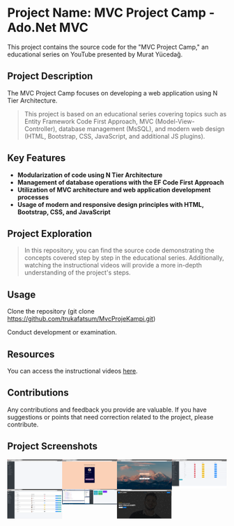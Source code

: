 # Project Name: MVC Project Camp - Ado.Net MVC
This project contains the source code for the "MVC Project Camp," an educational series on YouTube presented by Murat Yücedağ.


## Project Description
The MVC Project Camp focuses on developing a web application using N Tier Architecture.

>This project is based on an educational series covering topics such as Entity Framework Code First Approach, MVC (Model-View-Controller), database management (MsSQL), and modern web design (HTML, Bootstrap, CSS, JavaScript, and additional JS plugins).


## Key Features
* **Modularization of code using N Tier Architecture**
* **Management of database operations with the EF Code First Approach**
* **Utilization of MVC architecture and web application development processes**
* **Usage of modern and responsive design principles with HTML, Bootstrap, CSS, and JavaScript**


## Project Exploration
> In this repository, you can find the source code demonstrating the concepts covered step by step in the educational series. Additionally, watching the instructional videos will provide a more in-depth understanding of the project's steps.


## Usage
Clone the repository (git clone https://github.com/trukafatsum/MvcProjeKampi.git)

Conduct development or examination.


## Resources
You can access the instructional videos [here](https://www.youtube.com/playlist?list=PLKnjBHu2xXNNQJehhCg--CzQQMHXTsFAb).


## Contributions
Any contributions and feedback you provide are valuable. If you have suggestions or points that need correction related to the project, please contribute.


## Project Screenshots
<img src= "https://raw.githubusercontent.com/trukafatsum/MvcProjeKampi/master/sozlukEkrani.png" align=left width=25% />
<img src= "https://raw.githubusercontent.com/trukafatsum/MvcProjeKampi/master/adminGirisi.png" align=left width=25% />
<img src= "https://raw.githubusercontent.com/trukafatsum/MvcProjeKampi/master/yazarGirisi.png" align=left width=25% />
<img src= "https://raw.githubusercontent.com/trukafatsum/MvcProjeKampi/master/adminPaneli.png" align=left width=25% />
<img src= "https://raw.githubusercontent.com/trukafatsum/MvcProjeKampi/master/yazarPaneli.png" align=left width=25% />
<img src= "https://raw.githubusercontent.com/trukafatsum/MvcProjeKampi/master/Istatistik.png" align=left width=25% />
<img src= "https://raw.githubusercontent.com/trukafatsum/MvcProjeKampi/master/Vitrin.png" align=left width=25% />
